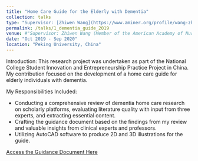 ```yaml
---
title: "Home Care Guide for the Elderly with Dementia"
collection: talks
type: "Supervisor: [Zhiwen Wang](https://www.aminer.org/profile/wang-zhi-wen/56075b7545cedb3396a8f44e)"
permalink: /talks/1_dementia_guide_2019
venue: #"Supervisor: Zhiwen Wang (Member of the American Academy of Nursing)"
date: "Oct 2019 - Sep 2020"
location: "Peking University, China"
---
```


Introduction:
This research project was undertaken as part of the National College Student Innovation and Entrepreneurship Practice Project in China. My contribution focused on the development of a home care guide for elderly individuals with dementia.

My Responsibilities Included:
* Conducting a comprehensive review of dementia home care research on scholarly platforms, evaluating literature quality with input from three experts, and extracting essential content.
* Crafting the guidance document based on the findings from my review and valuable insights from clinical experts and professors.
* Utilizing AutoCAD software to produce 2D and 3D illustrations for the guide.


[Access the Guidance Document Here](https://github.com/YanweiJIN/yanweijin.github.io/files/Dementia_guidance.pdf)
